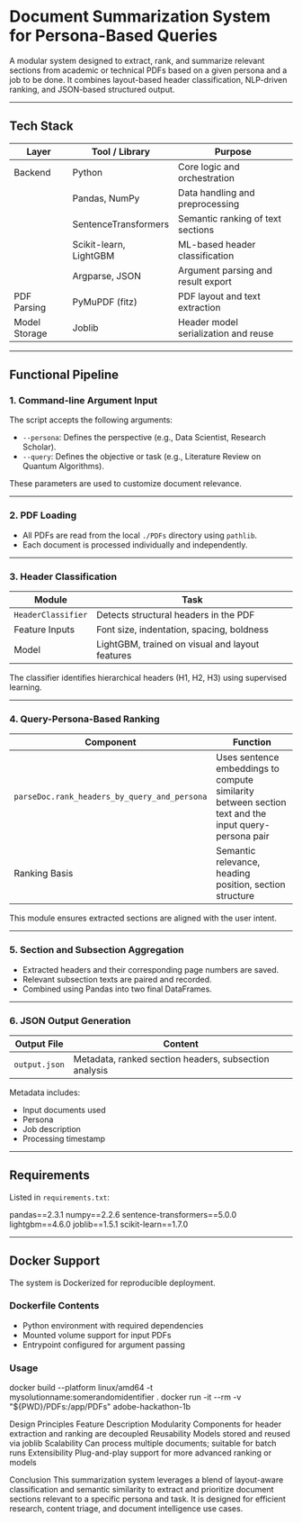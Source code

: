 # Document Summarization System for Persona-Based Queries

A modular system designed to extract, rank, and summarize relevant sections from academic or technical PDFs based on a given persona and a job to be done. It combines layout-based header classification, NLP-driven ranking, and JSON-based structured output.

---

## Tech Stack

| Layer           | Tool / Library              | Purpose                                       |
|----------------|-----------------------------|-----------------------------------------------|
| Backend         | Python                      | Core logic and orchestration                  |
|                | Pandas, NumPy                | Data handling and preprocessing               |
|                | SentenceTransformers         | Semantic ranking of text sections             |
|                | Scikit-learn, LightGBM       | ML-based header classification                |
|                | Argparse, JSON               | Argument parsing and result export            |
| PDF Parsing     | PyMuPDF (fitz)              | PDF layout and text extraction                |
| Model Storage   | Joblib                      | Header model serialization and reuse          |

---

## Functional Pipeline

### 1. Command-line Argument Input

The script accepts the following arguments:
- `--persona`: Defines the perspective (e.g., Data Scientist, Research Scholar).
- `--query`: Defines the objective or task (e.g., Literature Review on Quantum Algorithms).

These parameters are used to customize document relevance.

---

### 2. PDF Loading

- All PDFs are read from the local `./PDFs` directory using `pathlib`.
- Each document is processed individually and independently.

---

### 3. Header Classification

| Module           | Task                                       |
|------------------|--------------------------------------------|
| `HeaderClassifier` | Detects structural headers in the PDF      |
| Feature Inputs   | Font size, indentation, spacing, boldness  |
| Model            | LightGBM, trained on visual and layout features |

The classifier identifies hierarchical headers (H1, H2, H3) using supervised learning.

---

### 4. Query-Persona-Based Ranking

| Component                              | Function                                                                 |
|----------------------------------------|--------------------------------------------------------------------------|
| `parseDoc.rank_headers_by_query_and_persona` | Uses sentence embeddings to compute similarity between section text and the input query-persona pair |
| Ranking Basis                          | Semantic relevance, heading position, section structure                  |

This module ensures extracted sections are aligned with the user intent.

---

### 5. Section and Subsection Aggregation

- Extracted headers and their corresponding page numbers are saved.
- Relevant subsection texts are paired and recorded.
- Combined using Pandas into two final DataFrames.

---

### 6. JSON Output Generation

| Output File     | Content                                                    |
|-----------------|-------------------------------------------------------------|
| `output.json`   | Metadata, ranked section headers, subsection analysis       |

Metadata includes:
- Input documents used
- Persona
- Job description
- Processing timestamp

---

## Requirements

Listed in `requirements.txt`:

pandas==2.3.1
numpy==2.2.6
sentence-transformers==5.0.0
lightgbm==4.6.0
joblib==1.5.1
scikit-learn==1.7.0


---

## Docker Support

The system is Dockerized for reproducible deployment.

### Dockerfile Contents

- Python environment with required dependencies
- Mounted volume support for input PDFs
- Entrypoint configured for argument passing

### Usage


 docker build --platform linux/amd64 -t mysolutionname:somerandomidentifier .
 docker run -it --rm -v "${PWD}/PDFs:/app/PDFs" adobe-hackathon-1b

Design Principles
Feature	Description
Modularity	Components for header extraction and ranking are decoupled
Reusability	Models stored and reused via joblib
Scalability	Can process multiple documents; suitable for batch runs
Extensibility	Plug-and-play support for more advanced ranking or models

Conclusion
This summarization system leverages a blend of layout-aware classification and semantic similarity to extract and prioritize document sections relevant to a specific persona and task. It is designed for efficient research, content triage, and document intelligence use cases.